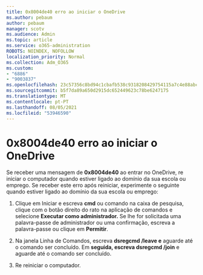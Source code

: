 ```yaml
---
title: 0x8004de40 erro ao iniciar o OneDrive
ms.author: pebaum
author: pebaum
manager: scotv
ms.audience: Admin
ms.topic: article
ms.service: o365-administration
ROBOTS: NOINDEX, NOFOLLOW
localization_priority: Normal
ms.collection: Adm_O365
ms.custom:
- "6886"
- "9003837"
ms.openlocfilehash: 23c57356c8bd94c1cbafb538c9318208429754115a7c4e88abc93d293b5ea6e1
ms.sourcegitcommit: b5f7da89a650d2915dc652449623c78be6247175
ms.translationtype: MT
ms.contentlocale: pt-PT
ms.lasthandoff: 08/05/2021
ms.locfileid: "53946590"
---
```

# <a name="0x8004de40-error-when-launching-onedrive"></a>0x8004de40 erro ao iniciar o OneDrive

Se receber uma mensagem de **0x8004de40** ao entrar no OneDrive, re iniciar o computador quando estiver ligado ao domínio da sua escola ou emprego. Se receber este erro após reiniciar, experimente o seguinte quando estiver ligado ao domínio da sua escola ou emprego:

1. Clique em Iniciar e  escreva **cmd** ou comando na caixa de pesquisa, clique com o botão direito do rato na aplicação de comandos e selecione **Executar como administrador.** Se lhe for solicitada uma palavra-passe de administrador ou uma confirmação, escreva a palavra-passe ou clique em **Permitir**.  

2. Na janela Linha de Comandos, escreva **dsregcmd /leave e**  aguarde até o comando ser concluído. Em **seguida, escreva dsregcmd /join** e aguarde até o comando ser concluído.
3. Re reiniciar o computador.

